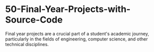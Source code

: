 # 50-Final-Year-Projects-with-Source-Code
Final year projects are a crucial part of a student's academic journey, particularly in the fields of engineering, computer science, and other technical disciplines.
